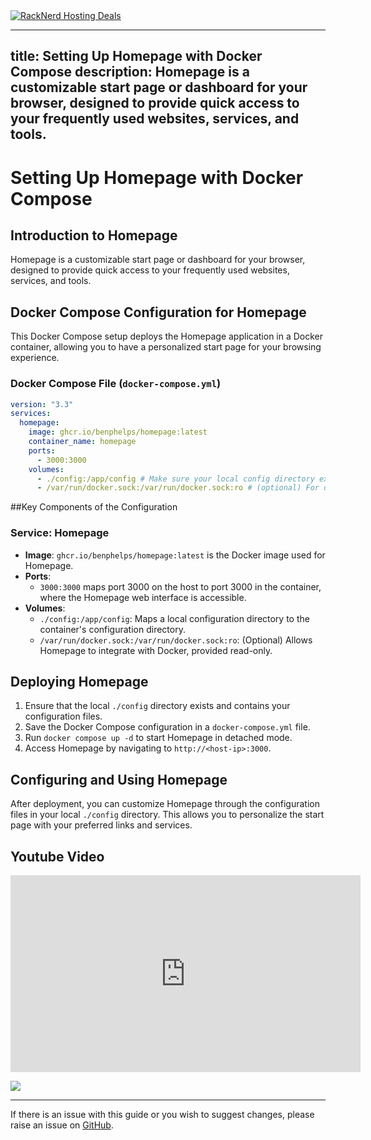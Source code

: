 <a href="https://my.racknerd.com/aff.php?aff=5792&ref=techdox.nz" target="_blank">
    <img src="https://racknerd.com/banners/728x90.gif" alt="RackNerd Hosting Deals">
</a>

---
title: Setting Up Homepage with Docker Compose
description: Homepage is a customizable start page or dashboard for your browser, designed to provide quick access to your frequently used websites, services, and tools.
---
# Setting Up Homepage with Docker Compose

## Introduction to Homepage

Homepage is a customizable start page or dashboard for your browser, designed to provide quick access to your frequently used websites, services, and tools.

## Docker Compose Configuration for Homepage

This Docker Compose setup deploys the Homepage application in a Docker container, allowing you to have a personalized start page for your browsing experience.

### Docker Compose File (`docker-compose.yml`)

```yaml
version: "3.3"
services:
  homepage:
    image: ghcr.io/benphelps/homepage:latest
    container_name: homepage
    ports:
      - 3000:3000
    volumes:
      - ./config:/app/config # Make sure your local config directory exists
      - /var/run/docker.sock:/var/run/docker.sock:ro # (optional) For docker integrations
```

##Key Components of the Configuration
### Service: Homepage
- **Image**: `ghcr.io/benphelps/homepage:latest` is the Docker image used for Homepage.
- **Ports**: 
  - `3000:3000` maps port 3000 on the host to port 3000 in the container, where the Homepage web interface is accessible.
- **Volumes**: 
  - `./config:/app/config`: Maps a local configuration directory to the container's configuration directory.
  - `/var/run/docker.sock:/var/run/docker.sock:ro`: (Optional) Allows Homepage to integrate with Docker, provided read-only.

## Deploying Homepage

1. Ensure that the local `./config` directory exists and contains your configuration files.
2. Save the Docker Compose configuration in a `docker-compose.yml` file.
3. Run `docker compose up -d` to start Homepage in detached mode.
4. Access Homepage by navigating to `http://<host-ip>:3000`.

## Configuring and Using Homepage

After deployment, you can customize Homepage through the configuration files in your local `./config` directory. This allows you to personalize the start page with your preferred links and services.

## Youtube Video

<iframe width="560" height="315" src="https://www.youtube.com/embed/a5-4u0qFKaE?si=lRG-wceSVlKYPkUM" title="YouTube video player" frameborder="0" allow="accelerometer; autoplay; clipboard-write; encrypted-media; gyroscope; picture-in-picture; web-share" allowfullscreen></iframe>

<a href="https://www.buymeacoffee.com/techdox"><img src="https://img.buymeacoffee.com/button-api/?text=Buy me a cup of tea&emoji=🍵&slug=techdox&button_colour=FFDD00&font_colour=000000&font_family=Cookie&outline_colour=000000&coffee_colour=ffffff" /></a>


---

If there is an issue with this guide or you wish to suggest changes, please raise an issue on [GitHub](https://github.com/Techdox/techdox-docs).
